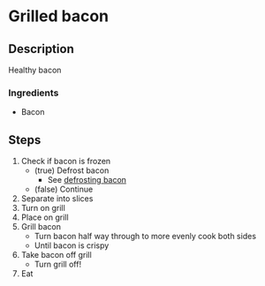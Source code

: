 # Grilled bacon
## Description
Healthy bacon

### Ingredients

- Bacon

## Steps

1. Check if bacon is frozen
	- (true) Defrost bacon
		- See [defrosting bacon](DefrostingBacon.md)
	- (false) Continue
2. Separate into slices
3. Turn on grill
4. Place on grill
5. Grill bacon
	- Turn bacon half way through to more evenly cook both sides
	- Until bacon is crispy
6. Take bacon off grill
	- Turn grill off!
7. Eat

